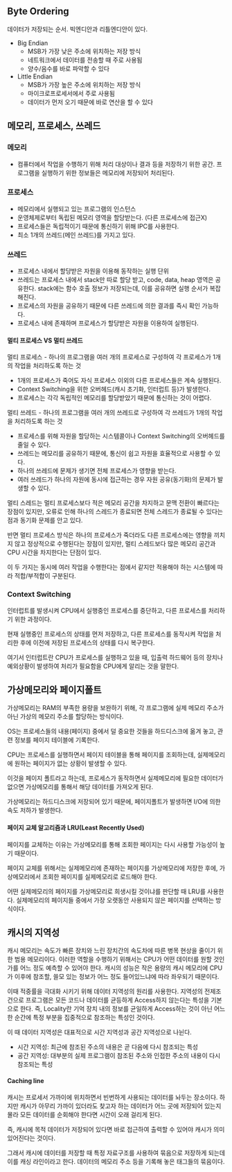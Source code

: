 ## Byte Ordering

데이터가 저장되는 순서. 빅엔디안과 리틀엔디안이 있다.

- Big Endian
  - MSB가 가장 낮은 주소에 위치하는 저장 방식
  - 네트워크에서 데이터를 전송할 때 주로 사용됨
  - 양수/음수를 바로 파악할 수 있다
- Little Endian
  - MSB가 가장 높은 주소에 위치하는 저장 방식
  - 마이크로프로세서에서 주로 사용됨
  - 데이터가 먼저 오기 때문에 바로 연산을 할 수 있다



## 메모리, 프로세스, 쓰레드

### 메모리

- 컴퓨터에서 작업을 수행하기 위해 처리 대상이나 결과 등을 저장하기 위한 공간. 프로그램을 실행하기 위한 정보들은 메모리에 저장되어 처리된다.



### 프로세스

- 메모리에서 실행되고 있는 프로그램의 인스턴스
- 운영체제로부터 독립된 메모리 영역을 할당받는다. (다른 프로세스에 접근X)
- 프로세스들은 독립적이기 때문에 통신하기 위해 IPC를 사용한다.
- 최소 1개의 쓰레드(메인 쓰레드)를 가지고 있다.



### 쓰레드

- 프로세스 내에서 할당받은 자원을 이용해 동작하는 실행 단위
- 쓰레드는 프로세스 내에서 stack만 따로 할당 받고, code, data, heap 영역은 공유한다.
  stack에는 함수 호출 정보가 저장되는데, 이를 공유하면 실행 순서가 복잡해진다.
- 프로세스의 자원을 공유하기 때문에 다른 쓰레드에 의한 결과를 즉시 확인 가능하다.
- 프로세스 내에 존재하며 프로세스가 할당받은 자원을 이용하여 실행된다.



#### 멀티 프로세스 VS 멀티 쓰레드

멀티 프로세스 - 하나의 프로그램을 여러 개의 프로세스로 구성하여 각 프로세스가 1개의 작업을 처리하도록 하는 것

- 1개의 프로세스가 죽어도 자식 프로세스 이외의 다른 프로세스들은 계속 실행된다.
- Context Switching을 위한 오버헤드(캐시 초기화, 인터럽트 등)가 발생한다.
- 프로세스는 각각 독립적인 메모리를 할당받았기 때문에 통신하는 것이 어렵다.

멀티 쓰레드 - 하나의 프로그램을 여러 개의 쓰레드로 구성하여 각 쓰레드가 1개의 작업을 처리하도록 하는 것

- 프로세스를 위해 자원을 할당하는 시스템콜이나 Context Switching의 오버헤드를 줄일 수 있다.
- 쓰레드는 메모리를 공유하기 때문에, 통신이 쉽고 자원을 효율적으로 사용할 수 있다.
- 하나의 쓰레드에 문제가 생기면 전체 프로세스가 영향을 받는다.
- 여러 쓰레드가 하나의 자원에 동시에 접근하는 경우 자원 공유(동기화)의 문제가 발생할 수 있다.

멀티 스레드는 멀티 프로세스보다 적은 메모리 공간을 차지하고 문맥 전환이 빠르다는 장점이 있지만, 오류로 인해 하나의 스레드가 종료되면 전체 스레드가 종료될 수 있다는 점과 동기화 문제를 안고 있다. 

반면 멀티 프로세스 방식은 하나의 프로세스가 죽더라도 다른 프로세스에는 영향을 끼치지 않고 정상적으로 수행된다는 장점이 있지만, 멀티 스레드보다 많은 메모리 공간과 CPU 시간을 차지한다는 단점이 있다. 

이 두 가지는 동시에 여러 작업을 수행한다는 점에서 같지만 적용해야 하는 시스템에 따라 적합/부적합이 구분된다.



### Context Switching

인터럽트를 발생시켜 CPU에서 실행중인 프로세스를 중단하고, 다른 프로세스를 처리하기 위한 과정이다. 

현재 실행중인 프로세스의 상태를 먼저 저장하고, 다른 프로세스를 동작시켜 작업을 처리한 후에 이전에 저장된 프로세스의 상태를 다시 복구한다. 

여기서 인터럽트란 CPU가 프로세스를 실행하고 있을 때, 입출력 하드웨어 등의 장치나 예외상황이 발생하여 처리가 필요함을 CPU에게 알리는 것을 말한다.



## 가상메모리와 페이지폴트

가상메모리는 RAM의 부족한 용량을 보완하기 위해, 각 프로그램에 실제 메모리 주소가 아닌 가상의 메모리 주소를 할당하는 방식이다.

OS는 프로세스들의 내용(페이지) 중에서 덜 중요한 것들을 하드디스크에 옮겨 놓고, 관련 정보를 페이지 테이블에 기록한다.

CPU는 프로세스를 실행하면서 페이지 테이블을 통해 페이지를 조회하는데, 실제메모리에 원하는 페이지가 없는 상황이 발생할 수 있다. 

이것을 페이지 폴트라고 하는데, 프로세스가 동작하면서 실제메모리에 필요한 데이터가 없으면 가상메모리를 통해서 해당 데이터를 가져오게 된다.

가상메모리는 하드디스크에 저장되어 있기 때문에, 페이지폴트가 발생하면 I/O에 의한 속도 저하가 발생한다.



#### 페이지 교체 알고리즘과 LRU(Least Recently Used)

페이지를 교체하는 이유는 가상메모리를 통해 조회한 페이지는 다시 사용할 가능성이 높기 때문이다.

페이지 교체를 위해서는 실제메모리에 존재하는 페이지를 가상메모리에 저장한 후에, 가상메모리에서 조회한 페이지를 실제메모리로 로드해야 한다.

어떤 실제메모리의 페이지를 가상메모리로 희생시킬 것이냐를 판단할 때 LRU를 사용한다. 실제메모리의 페이지들 중에서 가장 오랫동안 사용되지 않은 페이지를 선택하는 방식이다.



## 캐시의 지역성

캐시 메모리는 속도가 빠른 장치와 느린 장치간의 속도차에 따른 병목 현상을 줄이기 위한 범용 메모리이다. 이러한 역할을 수행하기 위해서는 CPU가 어떤 데이터를 원할 것인가를 어느 정도 예측할 수 있어야 한다. 캐시의 성능은 작은 용량의 캐시 메모리에 CPU가 이후에 참조할, 쓸모 있는 정보가 어느 정도 들어있느냐에 따라 좌우되기 때문이다.

이때 적중률을 극대화 시키기 위해 데이터 지역성의 원리를 사용한다. 지역성의 전제조건으로 프로그램은 모든 코드나 데이터를 균등하게 Access하지 않는다는 특성을 기본으로 한다. 즉, Locality란 기억 장치 내의 정보를 균일하게 Access하는 것이 아닌 어느 한 순간에 특정 부분을 집중적으로 참조하는 특성인 것이다.

이 때 데이터 지역성은 대표적으로 시간 지역성과 공간 지역성으로 나뉜다.

- 시간 지역성: 최근에 참조된 주소의 내용은 곧 다음에 다시 참조되는 특성
- 공간 지역성: 대부분의 실제 프로그램이 참조된 주소와 인접한 주소의 내용이 다시 참조되는 특성

#### Caching line

캐시는 프로세서 가까이에 위치하면서 빈번하게 사용되는 데이터를 놔두는 장소이다. 하지만 캐시가 아무리 가까이 있더라도 찾고자 하는 데이터가 어느 곳에 저장되어 있는지 몰라 모든 데이터를 순회해야 한다면 시간이 오래 걸리게 된다.

즉, 캐시에 목적 데이터가 저장되어 있다면 바로 접근하여 출력할 수 있어야 캐시가 의미 있어진다는 것이다.

그래서 캐시에 데이터를 저장할 때 특정 자료구조를 사용하여 묶음으로 저장하게 되는데 이를 캐싱 라인이라고 한다. 데이터의 메모리 주소 등을 기록해 놓은 태그들의 묶음이다.